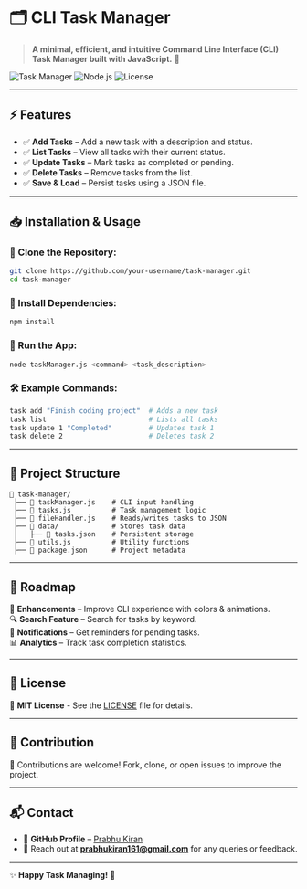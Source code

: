 # 🗂️ CLI Task Manager

> **A minimal, efficient, and intuitive Command Line Interface (CLI) Task Manager built with JavaScript.** 🚀

![Task Manager](https://img.shields.io/badge/Task%20Manager-CLI-blue?style=for-the-badge)
![Node.js](https://img.shields.io/badge/Node.js-v20-green?style=for-the-badge)
![License](https://img.shields.io/badge/License-MIT-blue?style=for-the-badge)

---

## ⚡ Features

- ✅ **Add Tasks** – Add a new task with a description and status.
- ✅ **List Tasks** – View all tasks with their current status.
- ✅ **Update Tasks** – Mark tasks as completed or pending.
- ✅ **Delete Tasks** – Remove tasks from the list.
- ✅ **Save & Load** – Persist tasks using a JSON file.

---

## 📥 Installation & Usage

### 🔹 Clone the Repository:
```bash
git clone https://github.com/your-username/task-manager.git
cd task-manager
```

### 🔹 Install Dependencies:
```bash
npm install
```

### 🔹 Run the App:
```bash
node taskManager.js <command> <task_description>
```

### 🛠 Example Commands:
```bash
task add "Finish coding project"  # Adds a new task
task list                         # Lists all tasks
task update 1 "Completed"         # Updates task 1
task delete 2                     # Deletes task 2
```

---

## 🧩 Project Structure

```
📂 task-manager/
 ├── 📜 taskManager.js    # CLI input handling
 ├── 📜 tasks.js          # Task management logic
 ├── 📜 fileHandler.js    # Reads/writes tasks to JSON
 ├── 📂 data/             # Stores task data
 │   ├── 📜 tasks.json    # Persistent storage
 ├── 📜 utils.js          # Utility functions
 ├── 📜 package.json      # Project metadata
```

---

## 🚀 Roadmap

🔄 **Enhancements** – Improve CLI experience with colors & animations.  
🔍 **Search Feature** – Search for tasks by keyword.  
🔔 **Notifications** – Get reminders for pending tasks.  
📊 **Analytics** – Track task completion statistics.  

---

## 📄 License
📜 **MIT License** - See the [LICENSE](LICENSE) file for details.

---

## 🎨 Contribution
🙌 Contributions are welcome! Fork, clone, or open issues to improve the project.

---

## 📬 Contact
- 📂 **GitHub Profile** – [Prabhu Kiran](https://github.com/Prabhukiran161)
- 📧 Reach out at **prabhukiran161@gmail.com** for any queries or feedback.

---

✨ **Happy Task Managing!** 🚀
